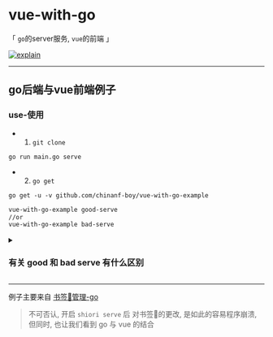 # vue-with-go

「 `go`的server服务, `vue`的前端 」

[![explain](http://llever.com/explain.svg)](https://github.com/chinanf-boy/Source-Explain)

---

## go后端与vue前端例子

### use-使用

- 1. `git clone `

```
go run main.go serve
```

- 2. `go get`

```
go get -u -v github.com/chinanf-boy/vue-with-go-example 
```

``` bash
vue-with-go-example good-serve
//or
vue-with-go-example bad-serve
```


<details>

<summary><h3>有关 good 和 bad serve 有什么区别</h3></summary>

```
go get -u -v github.com/chinanf-boy/vue-with-go-example 
```

一般来说 `go get`之后使用 `serve` 是不行的

>为什么呢❓

我们其实是通过 运行 一个完整的二进制程序 `GOPATH/bin/vue-with-go-example` => `二进制`

当开启服务器, 请求 `clinet/index.html` 怎么会有呢. 不存在的嘛, 这就造成了, 你只能在对应项目下运行

``` bash
vue-with-go-example bad-serve 
```

---

但是, 当然, 有解决办法, 就是把 前端所有的文件 进行 `二进制 `转化处理 _main.go_ [//go:generate fileb0x filebox.json
](https://github.com/UnnoTed/fileb0x)

``` bash
vue-with-go-example good-serve
```

---

filebox.json

``` json
{
    "pkg": "assets",
    "dest": "./assets/",
    "fmt": true,
    "compression": {
        "compress": true,
        "method": ""
    },
    "output": "assets.go", // 通过 assets.ReadFile(path) 意义上路径, 复制 缓存好的 html,js 二进制 给 服务器
    "custom": [{
        "files": ["./client/"],
        "base": "client/",
        "exclude": [
            "less/*.less"
        ]
    }]
}
```

</details>
  
---

例子主要来自 [书签🔖管理-go](https://github.com/RadhiFadlillah/shiori)

> 不可否认, 开启 `shiori serve` 后 对书签🔖的更改, 是如此的容易程序崩溃, 但同时, 也让我们看到 go 与 vue 的结合
